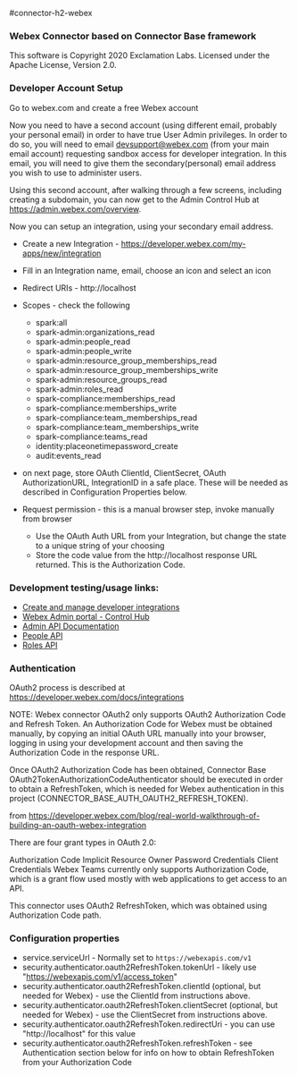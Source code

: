#connector-h2-webex
### Webex Connector based on Connector Base framework

This software is Copyright 2020 Exclamation Labs.  Licensed under the Apache License, Version 2.0.

### Developer Account Setup

Go to webex.com and create a free Webex account
        
Now you need to have a second account (using different email, probably
your personal email) in order to have true User Admin privileges.  In order to do so, you will need
to email devsupport@webex.com (from your main email account) requesting sandbox access
for developer integration.  In this email, you will need to give them the secondary(personal) email
address you wish to use to administer users. 

Using this second account, after walking through a few screens, including creating a subdomain, 
you can now get to the Admin Control Hub at https://admin.webex.com/overview.

Now you can setup an integration, using your secondary email address.

- Create a new Integration - https://developer.webex.com/my-apps/new/integration
- Fill in an Integration name, email, choose an icon and select an icon
- Redirect URIs - http://localhost
- Scopes - check the following
    - spark:all
    - spark-admin:organizations_read
    - spark-admin:people_read
    - spark-admin:people_write
    - spark-admin:resource_group_memberships_read
    - spark-admin:resource_group_memberships_write
    - spark-admin:resource_groups_read
    - spark-admin:roles_read
    - spark-compliance:memberships_read
    - spark-compliance:memberships_write
    - spark-compliance:team_memberships_read
    - spark-compliance:team_memberships_write
    - spark-compliance:teams_read
    - identity:placeonetimepassword_create
    - audit:events_read
  
- on next page, store OAuth ClientId, ClientSecret, OAuth AuthorizationURL,
IntegrationID in a safe place.  These will be needed as described in 
Configuration Properties below.
- Request permission - this is a manual browser step, invoke manually from browser
    - Use the OAuth Auth URL from your Integration, but change the state to a unique string of
    your choosing
    - Store the code value from the http://localhost response URL returned.  This is the
    Authorization Code.
    
### Development testing/usage links:
- [Create and manage developer integrations](https://developer.webex.com)
- [Webex Admin portal - Control Hub](https://admin.webex.com/overview)
- [Admin API Documentation](https://developer.webex.com/docs/api/guides/admin-api)
- [People API](https://developer.webex.com/docs/api/v1/people)
- [Roles API](https://developer.webex.com/docs/api/v1/roles)


### Authentication

OAuth2 process is described at https://developer.webex.com/docs/integrations

NOTE: Webex connector OAuth2 only supports OAuth2 Authorization Code and Refresh Token. 
An Authorization Code for Webex must be obtained manually, by copying an initial
OAuth URL manually into your browser, logging in using your development
account and then saving the Authorization Code in the response URL.

Once OAuth2 Authorization Code has been obtained, Connector Base
OAuth2TokenAuthorizationCodeAuthenticator should be executed in
order to obtain a RefreshToken, which is needed for Webex authentication
in this project (CONNECTOR_BASE_AUTH_OAUTH2_REFRESH_TOKEN).

from https://developer.webex.com/blog/real-world-walkthrough-of-building-an-oauth-webex-integration

There are four grant types in OAuth 2.0:

Authorization Code
Implicit
Resource Owner Password Credentials
Client Credentials
Webex Teams currently only supports Authorization Code, which is a grant flow used mostly with web applications to get access to an API.

This connector uses OAuth2 RefreshToken, which was obtained using Authorization Code path.    

### Configuration properties

- service.serviceUrl - Normally set to `https://webexapis.com/v1`
- security.authenticator.oauth2RefreshToken.tokenUrl - likely use "https://webexapis.com/v1/access_token"
- security.authenticator.oauth2RefreshToken.clientId (optional, but needed for Webex) - use the ClientId from instructions above.
- security.authenticator.oauth2RefreshToken.clientSecret (optional, but needed for Webex) - use the ClientSecret from instructions above.
- security.authenticator.oauth2RefreshToken.redirectUri - you can use "http://localhost" for this value
- security.authenticator.oauth2RefreshToken.refreshToken - see Authentication section below
for info on how to obtain RefreshToken from your Authorization Code

